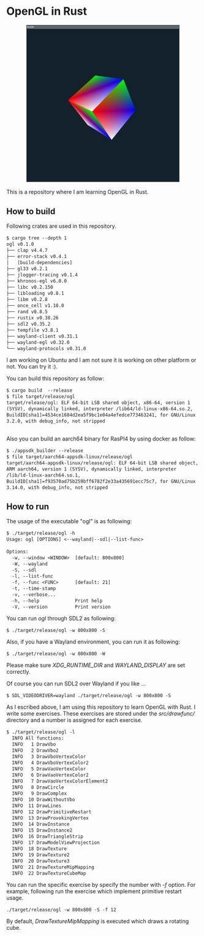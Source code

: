 # OpenGL in Rust

<p align="center"><img src="doc/cube.png" width="400"/></p>

This is a repository where I am learning OpenGL in Rust.

## How to build

Following crates are used in this repository.

```
$ cargo tree --depth 1
ogl v0.1.0
├── clap v4.4.7
├── error-stack v0.4.1
│   [build-dependencies]
├── gl33 v0.2.1
├── jlogger-tracing v0.1.4
├── khronos-egl v6.0.0
├── libc v0.2.150
├── libloading v0.8.1
├── libm v0.2.8
├── once_cell v1.18.0
├── rand v0.8.5
├── rustix v0.38.26
├── sdl2 v0.35.2
├── tempfile v3.8.1
├── wayland-client v0.31.1
├── wayland-egl v0.32.0
└── wayland-protocols v0.31.0
```

I am working on Ubuntu and I am not sure it is working on other platform or not. You can try it :).

You can build this repository as follow:

```
$ cargo build  --release
$ file target/release/ogl
target/release/ogl: ELF 64-bit LSB shared object, x86-64, version 1 (SYSV), dynamically linked, interpreter /lib64/ld-linux-x86-64.so.2, BuildID[sha1]=4534ce1684d2ea5f9bc1e04a4efedce773463241, for GNU/Linux 3.2.0, with debug_info, not stripped


```

Also you can build an aarch64 binary for RasPI4 by using docker as follow:

```
$ ./appsdk_builder --release
$ file target/aarch64-appsdk-linux/release/ogl
target/aarch64-appsdk-linux/release/ogl: ELF 64-bit LSB shared object, ARM aarch64, version 1 (SYSV), dynamically linked, interpreter /lib/ld-linux-aarch64.so.1, BuildID[sha1]=f93570ad75b259bff6782f2e33a435691ecc75c7, for GNU/Linux 3.14.0, with debug_info, not stripped
```

## How to run

The usage of the executable "ogl" is as following:

```
$ ./target/release/ogl -h
Usage: ogl [OPTIONS] <--wayland|--sdl|--list-func>

Options:
  -w, --window <WINDOW>  [default: 800x800]
  -W, --wayland
  -S, --sdl
  -l, --list-func
  -f, --func <FUNC>      [default: 21]
  -t, --time-stamp
  -v, --verbose...
  -h, --help             Print help
  -V, --version          Print version
```

You can run _ogl_ through SDL2 as following:

```
$ ./target/release/ogl -w 800x800 -S
```

Also, if you have a Wayland environment, you can run it as following:

```
$ ./target/release/ogl -w 800x800 -W

```

Please make sure _XDG_RUNTIME_DIR_ and _WAYLAND_DISPLAY_ are set correctly.

Of course you can run SDL2 over Wayland if you like ...

```
$ SDL_VIDEODRIVER=wayland ./target/release/ogl -w 800x800 -S
```

As I escribed above, I am using this repository to learn OpenGL with Rust. I
write some exercises. These exercises are stored under the _src/drawfunc/_
directory and a number is assigned for each exercise.

```
$ ./target/release/ogl -l
  INFO All functions:
  INFO   1 DrawVbo
  INFO   2 DrawVbo2
  INFO   3 DrawVboVertexColor
  INFO   4 DrawVboVertexColor2
  INFO   5 DrawVaoVertexColor
  INFO   6 DrawVaoVertexColor2
  INFO   7 DrawVaoVertexColorElement2
  INFO   8 DrawCircle
  INFO   9 DrawComplex
  INFO  10 DrawWithoutVbo
  INFO  11 DrawLines
  INFO  12 DrawPrimitiveRestart
  INFO  13 DrawProvokingVertex
  INFO  14 DrawInstance
  INFO  15 DrawInstance2
  INFO  16 DrawTriangleStrip
  INFO  17 DrawModelViewProjection
  INFO  18 DrawTexture
  INFO  19 DrawTexture2
  INFO  20 DrawTexture3
  INFO  21 DrawTextureMipMapping
  INFO  22 DrawTextureCubeMap
```

You can run the specific exercise by specify the number with _-f_ option. For
example, following run the exercise which implement primitive restart usage.

```
./target/release/ogl -w 800x800 -S -f 12
```

By default, _DrawTextureMipMapping_ is executed which draws a rotating cube.
